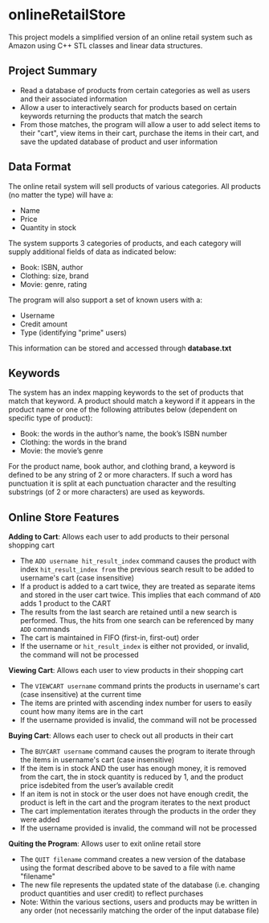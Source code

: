 # onlineRetailStore
This project models a simplified version of an online retail system such as Amazon using C++ STL classes and linear data structures.

## Project Summary
- Read a database of products from certain categories as well as users and their associated information
- Allow a user to interactively search for products based on certain keywords returning the products that match the search
- From those matches, the program will allow a user to add select items to their "cart", view items in their cart, purchase the items in their cart, and save the updated database of product and user information

## Data Format
The online retail system will sell products of various categories. All products (no matter the type) will have a: 
- Name
- Price
- Quantity in stock

The system supports 3 categories of products, and each category will supply additional fields of data as indicated below:
- Book: ISBN, author
- Clothing: size, brand
- Movie: genre, rating

The program will also support a set of known users with a:
- Username
- Credit amount
- Type (identifying "prime" users)

This information can be stored and accessed through **database.txt**

## Keywords
The system has an index mapping keywords to the set of products that match that keyword. A product should match a keyword if it appears in the product name or one of the following attributes below (dependent on specific type of product):
- Book: the words in the author’s name, the book’s ISBN number
- Clothing: the words in the brand
- Movie: the movie’s genre

For the product name, book author, and clothing brand, a keyword is defined to be any string of 2 or more characters. If such a word has punctuation it is split at each punctuation character and the resulting substrings (of 2 or more characters) are used as keywords.

## Online Store Features
**Adding to Cart**: Allows each user to add products to their personal shopping cart
- The ```ADD username hit_result_index``` command causes the product with index ```hit_result_index from``` the previous search result to be added to username's cart (case insensitive)
- If a product is added to a cart twice, they are treated  as separate items and stored in the user cart twice. This implies that each command of ```ADD``` adds 1 product to the CART
- The results from the last search are retained until a new search is performed. Thus, the hits from one search can be referenced by many ```ADD``` commands
- The cart is maintained in FIFO (first-in, first-out) order
- If the username or ```hit_result_index``` is either not provided, or invalid, the command will not be processed

**Viewing Cart**: Allows each user to view products in their shopping cart
- The ```VIEWCART username``` command prints the products in username's cart (case insensitive) at the current time
- The items are printed with ascending index number for users to easily count how many items are in the cart
- If the username provided is invalid, the command will not be processed

**Buying Cart**: Allows each user to check out all products in their cart
- The ```BUYCART username``` command causes the program to iterate through the items in username's cart (case insensitive)
- If the item is in stock AND the user has enough money, it is removed from the cart, the in stock quantity is reduced by 1, and the product price isdebited from the user’s available credit
- If an item is not in stock or the user does not have enough credit, the product is left in the cart and the program iterates to the next product
- The cart implementation iterates through the products in the order they were added
- If the username provided is invalid, the command will not be processed

**Quiting the Program**: Allows user to exit online retail store
- The ```QUIT filename``` command creates a new version of the database using the format described above to be saved to a file with name "filename"
- The new file represents the updated state of the database (i.e. changing product quantities and user credit) to reflect purchases
- Note: Within the various sections, users and products may be written in any order (not necessarily matching the order of the input database file)
